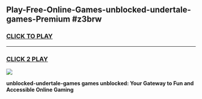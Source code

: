 
## Play-Free-Online-Games-unblocked-undertale-games-Premium #z3brw
<h3>
<a href="https://premium.freeplayer.one?title=unblocked-undertale-games&ref=8M">CLICK TO PLAY</a></h3>
<hr>

<h3>
<a href="https://premium.freeplayer.one?title=unblocked-undertale-games&ref=8M">CLICK 2 PLAY</a>
  
</h3>

<a href="https://premium.freeplayer.one?title=unblocked-undertale-games&ref=8M"><img src="https://clearcache.store/games.png"></a>


**unblocked-undertale-games games unblocked: Your Gateway to Fun and Accessible Online Gaming**
